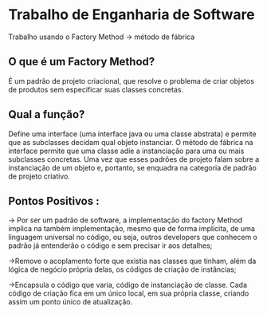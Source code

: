 # Trabalho de Enganharia de Software 

Trabalho usando o Factory Method ->  método de fábrica

## O que é um Factory Method?

É um padrão de projeto criacional, que resolve o problema de criar objetos de produtos sem especificar suas classes concretas.

## Qual a função?

Define uma interface (uma interface java ou uma classe abstrata) e permite que as subclasses decidam qual objeto instanciar. O método de fábrica na interface permite que uma classe adie a instanciação para uma ou mais subclasses concretas. Uma vez que esses padrões de projeto falam sobre a instanciação de um objeto e, portanto, se enquadra na categoria de padrão de projeto criativo.

## Pontos Positivos :

-> Por ser um padrão de software, a implementação do factory Method implica na também implementação, mesmo que de forma implícita, de uma linguagem universal no código, ou seja, outros developers que conhecem o padrão já entenderão o código e sem precisar ir aos detalhes;

->Remove o acoplamento forte que existia nas classes que tinham, além da lógica de negócio própria delas, os códigos de criação de instâncias;

->Encapsula o código que varia, código de instanciação de classe. Cada código de criação fica em um único local, em sua própria classe, criando assim um ponto único de atualização. 
